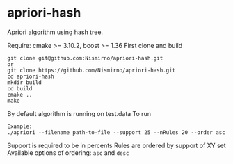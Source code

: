 # apriori-hash
Apriori algorithm using hash tree.

Require: cmake >= 3.10.2, boost >= 1.36
First clone and build
```
git clone git@github.com:Nismirno/apriori-hash.git
or 
git clone https://github.com/Nismirno/apriori-hash.git
cd apriori-hash
mkdir build
cd build
cmake ..
make
```

By default algorithm is running on test.data
To run 
```
Example:
./apriori --filename path-to-file --support 25 --nRules 20 --order asc
```
Support is required to be in percents
Rules are ordered by support of XY set
Available options of ordering: `asc` and `desc`
